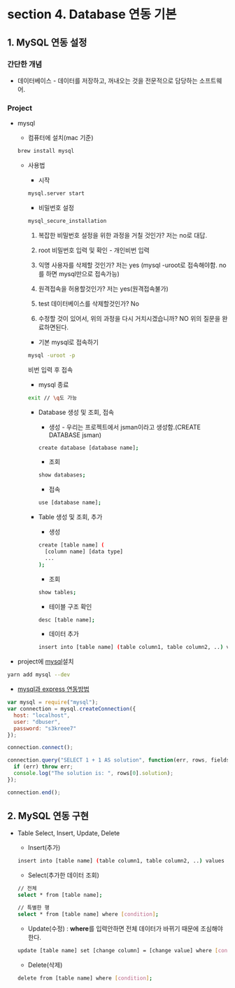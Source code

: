 # section 4. Database 연동 기본

## 1. MySQL 연동 설정

### 간단한 개념

- 데이터베이스 - 데이터를 저장하고, 꺼내오는 것을 전문적으로 담당하는 소프트웨어.

### Project

- mysql

  - 컴퓨터에 설치(mac 기준)

  ```bash
  brew install mysql
  ```

  - 사용법

    - 시작

    ```bash
    mysql.server start
    ```

    - 비밀번호 설정

    ```bash
    mysql_secure_installation
    ```

    1. 복잡한 비밀번호 설정을 위한 과정을 거칠 것인가? 저는 no로 대답.

    2. root 비밀번호 입력 및 확인 - 개인비번 입력

    3. 익명 사용자를 삭제할 것인가? 저는 yes (mysql -uroot로 접속해야함. no를 하면 mysql만으로 접속가능)

    4. 원격접속을 허용할것인가? 저는 yes(원격접속불가)

    5. test 데이터베이스를 삭제할것인가? No

    6. 수정할 것이 있어서, 위의 과정을 다시 거치시겠습니까? NO
       위의 질문을 완료하면된다.

    - 기본 mysql로 접속하기

    ```bash
    mysql -uroot -p
    ```

    비번 입력 후 접속

    - mysql 종료

    ```bash
    exit // \q도 가능
    ```

    - Database 생성 및 조회, 접속

      - 생성 - 우리는 프로젝트에서 jsman이라고 생성함.(CREATE DATABASE jsman)

      ```bash
      create database [database name];
      ```

      - 조회

      ```bash
      show databases;
      ```

      - 접속

      ```bash
      use [database name];
      ```

    - Table 생성 및 조회, 추가

      - 생성

      ```bash
      create [table name] (
        [column name] [data type]
        ...
      );
      ```

      - 조회

      ```bash
      show tables;
      ```

      - 테이블 구조 확인

      ```bash
      desc [table name];
      ```

      - 데이터 추가

      ```bash
      insert into [table name] (table column1, table column2, ..) values (table column1 values, table column2 values, ...);
      ```

- project에 [mysql](https://github.com/mysqljs/mysql)설치

```bash
yarn add mysql --dev
```

- [mysql과 express 연동방법](https://expressjs.com/ko/guide/database-integration.html#mysql)

```javascript
var mysql = require("mysql");
var connection = mysql.createConnection({
  host: "localhost",
  user: "dbuser",
  password: "s3kreee7"
});

connection.connect();

connection.query("SELECT 1 + 1 AS solution", function(err, rows, fields) {
  if (err) throw err;
  console.log("The solution is: ", rows[0].solution);
});

connection.end();
```

## 2. MySQL 연동 구현

- Table Select, Insert, Update, Delete

  - Insert(추가)

  ```bash
  insert into [table name] (table column1, table column2, ..) values (table column1 values, table column2 values, ...);
  ```

  - Select(추가한 데이터 조회)

  ```bash
  // 전체
  select * from [table name];

  // 특별한 행
  select * from [table name] where [condition];
  ```

  - Update(수정) : **where**를 입력안하면 전체 데이터가 바뀌기 때문에 조심해야 한다.

  ```bash
  update [table name] set [change column] = [change value] where [condition];
  ```

  - Delete(삭제)

  ```bash
  delete from [table name] where [condition];
  ```
